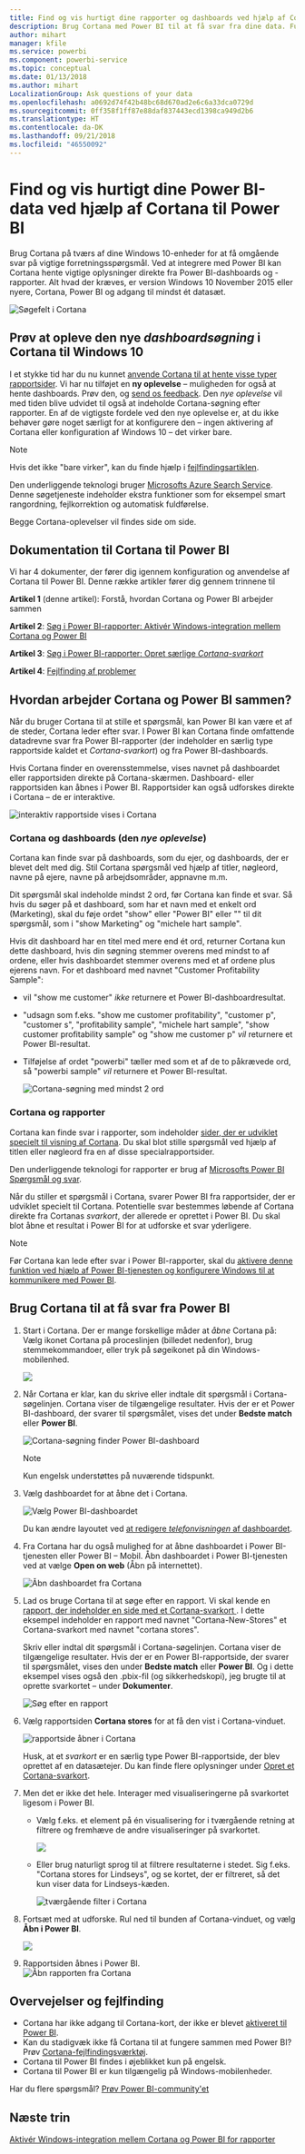 ```yaml
---
title: Find og vis hurtigt dine rapporter og dashboards ved hjælp af Cortana
description: Brug Cortana med Power BI til at få svar fra dine data. Fungerer i øjeblikket sammen med rapporter og dashboards.
author: mihart
manager: kfile
ms.service: powerbi
ms.component: powerbi-service
ms.topic: conceptual
ms.date: 01/13/2018
ms.author: mihart
LocalizationGroup: Ask questions of your data
ms.openlocfilehash: a0692d74f42b48bc68d670ad2e6c6a33dca0729d
ms.sourcegitcommit: 0ff358f1ff87e88daf837443ecd1398ca949d2b6
ms.translationtype: HT
ms.contentlocale: da-DK
ms.lasthandoff: 09/21/2018
ms.locfileid: "46550092"
---
```

# <a name="quickly-find-and-view-your-power-bi-data-using-cortana-for-power-bi"></a>Find og vis hurtigt dine Power BI-data ved hjælp af Cortana til Power BI
Brug Cortana på tværs af dine Windows 10-enheder for at få omgående svar på vigtige forretningsspørgsmål. Ved at integrere med Power BI kan Cortana hente vigtige oplysninger direkte fra Power BI-dashboards og -rapporter. Alt hvad der kræves, er version Windows 10 November 2015 eller nyere, Cortana, Power BI og adgang til mindst ét datasæt.

![Søgefelt i Cortana](media/service-cortana-intro/power-bi-cortana-searchbox.png)

## <a name="preview-the-new-cortana-dashboard-search-experience-for-windows-10"></a>Prøv at opleve den nye *dashboardsøgning* i Cortana til Windows 10
I et stykke tid har du nu kunnet [anvende Cortana til at hente visse typer rapportsider](service-cortana-answer-cards.md). Vi har nu tilføjet en **ny oplevelse** – muligheden for også at hente dashboards. Prøv den, og [send os feedback](mailto:pbicortanasg@microsoft.com). Den *nye oplevelse* vil med tiden blive udvidet til også at indeholde Cortana-søgning efter rapporter.  En af de vigtigste fordele ved den nye oplevelse er, at du ikke behøver gøre noget særligt for at konfigurere den – ingen aktivering af Cortana eller konfiguration af Windows 10 – det virker bare.

> [!NOTE]
> Hvis det ikke "bare virker", kan du finde hjælp i [fejlfindingsartiklen](service-cortana-troubleshoot.md).
> 
> 

Den underliggende teknologi bruger [Microsofts Azure Search Service](). Denne søgetjeneste indeholder ekstra funktioner som for eksempel smart rangordning, fejlkorrektion og automatisk fuldførelse.

Begge Cortana-oplevelser vil findes side om side.

## <a name="cortana-for-power-bi-documentation"></a>Dokumentation til Cortana til Power BI
Vi har 4 dokumenter, der fører dig igennem konfiguration og anvendelse af Cortana til Power BI. Denne række artikler fører dig gennem trinnene til

**Artikel 1** (denne artikel): Forstå, hvordan Cortana og Power BI arbejder sammen

**Artikel 2**: [Søg i Power BI-rapporter: Aktivér Windows-integration mellem Cortana og Power BI](service-cortana-enable.md)

**Artikel 3**: [Søg i Power BI-rapporter: Opret særlige *Cortana-svarkort*](service-cortana-answer-cards.md)

**Artikel 4**: [Fejlfinding af problemer](service-cortana-troubleshoot.md)

## <a name="how-do-cortana-and-power-bi-work-together"></a>Hvordan arbejder Cortana og Power BI sammen?
Når du bruger Cortana til at stille et spørgsmål, kan Power BI kan være et af de steder, Cortana leder efter svar. I Power BI kan Cortana finde omfattende datadrevne svar fra Power BI-rapporter (der indeholder en særlig type rapportside kaldet et *Cortana-svarkort*) og fra Power BI-dashboards.

Hvis Cortana finder en overensstemmelse, vises navnet på dashboardet eller rapportsiden direkte på Cortana-skærmen. Dashboard- eller rapportsiden kan åbnes i Power BI. Rapportsider kan også udforskes direkte i Cortana – de er interaktive.

![interaktiv rapportside vises i Cortana](media/service-cortana-intro/power-bi-report-cortana-s.png)

### <a name="cortana-and-dashboards-the-new-experience"></a>Cortana og dashboards (den *nye oplevelse*)
Cortana kan finde svar på dashboards, som du ejer, og dashboards, der er blevet delt med dig. Stil Cortana spørgsmål ved hjælp af titler, nøgleord, navne på ejere, navne på arbejdsområder, appnavne m.m.

Dit spørgsmål skal indeholde mindst 2 ord, før Cortana kan finde et svar. Så hvis du søger på et dashboard, som har et navn med et enkelt ord (Marketing), skal du føje ordet "show" eller "Power BI" eller "<owner name>" til dit spørgsmål, som i "show Marketing" og "michele hart sample". 

Hvis dit dashboard har en titel med mere end ét ord, returner Cortana kun dette dashboard, hvis din søgning stemmer overens med mindst to af ordene, eller hvis dashboardet stemmer overens med et af ordene plus ejerens navn. For et dashboard med navnet "Customer Profitability Sample": 

* vil "show me customer" *ikke* returnere et Power BI-dashboardresultat.   
* "udsagn som f.eks. "show me customer profitability", "customer p", "customer s", "profitability sample", "michele hart sample", "show customer profitability sample" og "show me customer p" *vil* returnere et Power BI-resultat.
* Tilføjelse af ordet "powerbi" tæller med som et af de to påkrævede ord, så "powerbi sample" *vil* returnere et Power BI-resultat. 
  
    ![Cortana-søgning med mindst 2 ord](media/service-cortana-intro/power-bi-cortana-2-words.png)

### <a name="cortana-and-reports"></a>Cortana og rapporter
 Cortana kan finde svar i rapporter, som indeholder [sider, der er udviklet specielt til visning af Cortana](service-cortana-answer-cards.md). Du skal blot stille spørgsmål ved hjælp af titlen eller nøgleord fra en af disse specialrapportsider.  

Den underliggende teknologi for rapporter er brug af [Microsofts Power BI Spørgsmål og svar](consumer/end-user-q-and-a.md).

Når du stiller et spørgsmål i Cortana, svarer Power BI fra rapportsider, der er udviklet specielt til Cortana. Potentielle svar bestemmes løbende af Cortana direkte fra Cortanas *svarkort*, der allerede er oprettet i Power BI.  Du skal blot åbne et resultat i Power BI for at udforske et svar yderligere.

> [!NOTE]
> Før Cortana kan lede efter svar i Power BI-rapporter, skal du [aktivere denne funktion ved hjælp af Power BI-tjenesten og konfigurere Windows til at kommunikere med Power BI](service-cortana-enable.md).  
> 
> 

## <a name="using-cortana-to-get-answers-from-power-bi"></a>Brug Cortana til at få svar fra Power BI
1. Start i Cortana. Der er mange forskellige måder at *åbne* Cortana på: Vælg ikonet Cortana på proceslinjen (billedet nedenfor), brug stemmekommandoer, eller tryk på søgeikonet på din Windows-mobilenhed.
   
     ![](media/service-cortana-intro/power-bi-cortana-searchbox.png)
2. Når Cortana er klar, kan du skrive eller indtale dit spørgsmål i Cortana-søgelinjen. Cortana viser de tilgængelige resultater. Hvis der er et Power BI-dashboard, der svarer til spørgsmålet, vises det under **Bedste match** eller **Power BI**.
   
     ![Cortana-søgning finder Power BI-dashboard](media/service-cortana-intro/power-bi-cortana-search-hr.png "Cortana finder et Power BI-dashboard")
   
   > [!NOTE]
   > Kun engelsk understøttes på nuværende tidspunkt.
   > 
   > 
3. Vælg dashboardet for at åbne det i Cortana.

    ![Vælg Power BI-dashboardet](media/service-cortana-intro/power-bi-cortana-dashboard.png "Vælg Power BI-dashboardet")

    Du kan ændre layoutet ved [at redigere *telefonvisningen* af dashboardet](service-create-dashboard-mobile-phone-view.md). 

1. Fra Cortana har du også mulighed for at åbne dashboardet i Power BI-tjenesten eller Power BI – Mobil. Åbn dashboardet i Power BI-tjenesten ved at vælge **Open on web** (Åbn på internettet). 
   
   ![Åbn dashboardet fra Cortana](media/service-cortana-intro/power-bi-dashboard-opens.png "Åbn dashboardet fra Cortana")   
4. Lad os bruge Cortana til at søge efter en rapport. Vi skal kende en [rapport, der indeholder en side med et Cortana-svarkort ](service-cortana-answer-cards.md). I dette eksempel indeholder en rapport med navnet "Cortana-New-Stores" et Cortana-svarkort med navnet "cortana stores".  
   
     Skriv eller indtal dit spørgsmål i Cortana-søgelinjen. Cortana viser de tilgængelige resultater. Hvis der er en Power BI-rapportside, der svarer til spørgsmålet, vises den under **Bedste match** eller **Power BI**. Og i dette eksempel vises også den .pbix-fil (og sikkerhedskopi), jeg brugte til at oprette svarkortet – under **Dokumenter**.
   
     ![Søg efter en rapport](media/service-cortana-intro/power-bi-cortana-search3-m.png "Søg efter en rapport") 
5. Vælg rapportsiden **Cortana stores** for at få den vist i Cortana-vinduet.
   
    ![rapportside åbner i Cortana](media/service-cortana-intro/power-bi-report-cortana-opens.png "rapportside åbner i Cortana")   
   
    Husk, at et *svarkort* er en særlig type Power BI-rapportside, der blev oprettet af en datasætejer.  Du kan finde flere oplysninger under [Opret et Cortana-svarkort](service-cortana-answer-cards.md).
6. Men det er ikke det hele. Interager med visualiseringerne på svarkortet ligesom i Power BI.
   
   * Vælg f.eks. et element på én visualisering for i tværgående retning at filtrere og fremhæve de andre visualiseringer på svarkortet.
     
     ![](media/service-cortana-intro/power-bi-cortana-filtered-new.png)
   * Eller brug naturligt sprog til at filtrere resultaterne i stedet.  Sig f.eks. "Cortana stores for Lindseys", og se kortet, der er filtreret, så det kun viser data for Lindseys-kæden.
     
     ![tværgående filter i Cortana](media/service-cortana-intro/power-bi-cortana-filtered-2.png "tværgående filter i Cortana")
7. Fortsæt med at udforske. Rul ned til bunden af Cortana-vinduet, og vælg **Åbn i Power BI**.
   
     ![](media/service-cortana-intro/power-bi-cortana-open-new.png)
8. Rapportsiden åbnes i Power BI.    
     ![Åbn rapporten fra Cortana](media/service-cortana-intro/power-bi-cortana-open2.png "Cortana-svarkort åbnes i Cortana-søgning")

## <a name="considerations-and-troubleshooting"></a>Overvejelser og fejlfinding
* Cortana har ikke adgang til Cortana-kort, der ikke er blevet [aktiveret til Power BI](service-cortana-enable.md).
* Kan du stadigvæk ikke få Cortana til at fungere sammen med Power BI?  Prøv [Cortana-fejlfindingsværktøj](service-cortana-troubleshoot.md).
* Cortana til Power BI findes i øjeblikket kun på engelsk.
* Cortana til Power BI er kun tilgængelig på Windows-mobilenheder.

Har du flere spørgsmål? [Prøv Power BI-community'et](http://community.powerbi.com/)

## <a name="next-steps"></a>Næste trin
[Aktivér Windows-integration mellem Cortana og Power BI for rapporter](service-cortana-enable.md)


